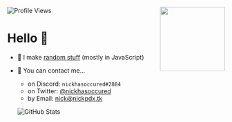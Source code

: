 ![Profile Views](https://komarev.com/ghpvc/?username=nickhasoccured)
<img align="right" height=150 width=150 src="https://i.imgur.com/jBuYy2s.png" /> </p>
<h1>Hello 👋</h1>

* 🌱 I make [random stuff](https://github.com/nickhasoccured?tab=repositories) (mostly in JavaScript)
* 💬 You can contact me...
  - on Discord: `nickhasoccured#2884`
  - on Twitter: [@nickhasoccured](https://twitter.com/nickhasoccured)
  - by Email: [nick@nickpdx.tk](mailto:nick@nickpdx.tk)
  
  ![GitHub Stats](https://github-readme-stats.vercel.app/api?username=nickhasoccured&show_icons=true&theme=dark&count_private=true)

